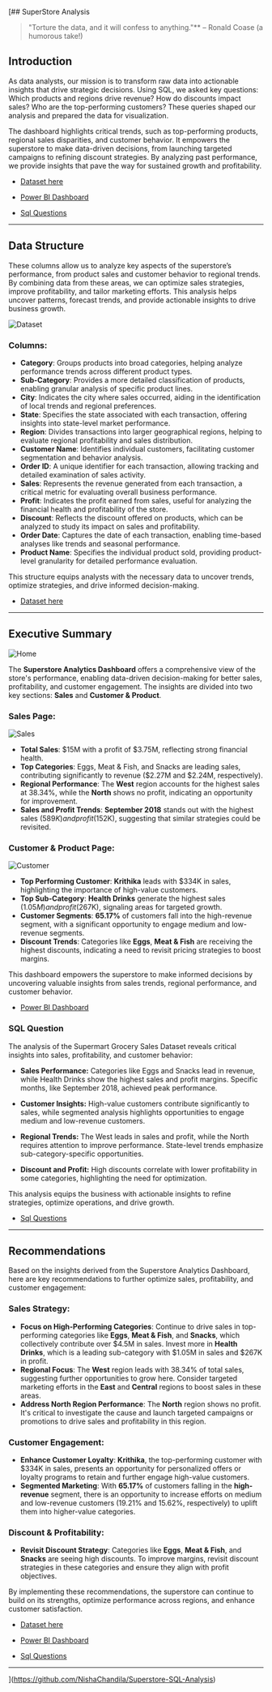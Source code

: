 [## SuperStore Analysis

> "Torture the data, and it will confess to anything."** – Ronald Coase (a humorous take!)

## Introduction

As data analysts, our mission is to transform raw data into actionable insights that drive strategic decisions. Using SQL, we asked key questions: Which products and regions drive revenue? How do discounts impact sales? Who are the top-performing customers? These queries shaped our analysis and prepared the data for visualization.

The dashboard highlights critical trends, such as top-performing products, regional sales disparities, and customer behavior. It empowers the superstore to make data-driven decisions, from launching targeted campaigns to refining discount strategies. By analyzing past performance, we provide insights that pave the way for sustained growth and profitability.

- [Dataset here](https://github.com/NishaChandila/Superstore-SQL-Analysis/blob/main/Supermart%20Grocery%20Sales%20-%20Retail%20Analytics%20Dataset.csv)

- [Power BI Dashboard](https://github.com/NishaChandila/Superstore-SQL-Analysis/blob/main/SuperStore-dashboard.pdf)

- [Sql Questions](https://github.com/NishaChandila/Superstore-SQL-Analysis/blob/main/Supermart-Grocery.sql)

---

## Data Structure

These columns allow us to analyze key aspects of the superstore’s performance, from product sales and customer behavior to regional trends. By combining data from these areas, we can optimize sales strategies, improve profitability, and tailor marketing efforts. This analysis helps uncover patterns, forecast trends, and provide actionable insights to drive business growth.

![Dataset](https://github.com/NishaChandila/project-assets/blob/main/superstore-dataset.PNG)

### Columns:

- **Category**: Groups products into broad categories, helping analyze performance trends across different product types.
- **Sub-Category**: Provides a more detailed classification of products, enabling granular analysis of specific product lines.
- **City**: Indicates the city where sales occurred, aiding in the identification of local trends and regional preferences.
- **State**: Specifies the state associated with each transaction, offering insights into state-level market performance.
- **Region**: Divides transactions into larger geographical regions, helping to evaluate regional profitability and sales distribution.
- **Customer Name**: Identifies individual customers, facilitating customer segmentation and behavior analysis.
- **Order ID**: A unique identifier for each transaction, allowing tracking and detailed examination of sales activity.
- **Sales**: Represents the revenue generated from each transaction, a critical metric for evaluating overall business performance.
- **Profit**: Indicates the profit earned from sales, useful for analyzing the financial health and profitability of the store.
- **Discount**: Reflects the discount offered on products, which can be analyzed to study its impact on sales and profitability.
- **Order Date**: Captures the date of each transaction, enabling time-based analyses like trends and seasonal performance.
- **Product Name**: Specifies the individual product sold, providing product-level granularity for detailed performance evaluation.

This structure equips analysts with the necessary data to uncover trends, optimize strategies, and drive informed decision-making.

- [Dataset here](https://github.com/NishaChandila/Superstore-SQL-Analysis/blob/main/Supermart%20Grocery%20Sales%20-%20Retail%20Analytics%20Dataset.csv)

---

## Executive Summary

![Home](https://github.com/NishaChandila/project-assets/blob/main/superstore1.PNG)

The **Superstore Analytics Dashboard** offers a comprehensive view of the store's performance, enabling data-driven decision-making for better sales, profitability, and customer engagement. The insights are divided into two key sections: **Sales** and **Customer & Product**.

### Sales Page:

![Sales](https://github.com/NishaChandila/project-assets/blob/main/superstore2.PNG)

- **Total Sales**: $15M with a profit of $3.75M, reflecting strong financial health.
- **Top Categories**: Eggs, Meat & Fish, and Snacks are leading sales, contributing significantly to revenue ($2.27M and $2.24M, respectively).
- **Regional Performance**: The **West** region accounts for the highest sales at 38.34%, while the **North** shows no profit, indicating an opportunity for improvement.
- **Sales and Profit Trends**: **September 2018** stands out with the highest sales ($589K) and profit ($152K), suggesting that similar strategies could be revisited.

### Customer & Product Page:

![Customer](https://github.com/NishaChandila/project-assets/blob/main/superstore3.PNG)

- **Top Performing Customer**: **Krithika** leads with $334K in sales, highlighting the importance of high-value customers.
- **Top Sub-Category**: **Health Drinks** generate the highest sales ($1.05M) and profit ($267K), signaling areas for targeted growth.
- **Customer Segments**: **65.17%** of customers fall into the high-revenue segment, with a significant opportunity to engage medium and low-revenue segments.
- **Discount Trends**: Categories like **Eggs**, **Meat & Fish** are receiving the highest discounts, indicating a need to revisit pricing strategies to boost margins.

This dashboard empowers the superstore to make informed decisions by uncovering valuable insights from sales trends, regional performance, and customer behavior.

- [Power BI Dashboard](https://github.com/NishaChandila/Superstore-SQL-Analysis/blob/main/SuperStore-dashboard.pdf)


### SQL Question

The analysis of the Supermart Grocery Sales Dataset reveals critical insights into sales, profitability, and customer behavior:

- **Sales Performance:** Categories like Eggs and Snacks lead in revenue, while Health Drinks show the highest sales and profit margins. Specific months, like September 2018, achieved peak performance.

- **Customer Insights:** High-value customers contribute significantly to sales, while segmented analysis highlights opportunities to engage medium and low-revenue customers.

- **Regional Trends:** The West leads in sales and profit, while the North requires attention to improve performance. State-level trends emphasize sub-category-specific opportunities.

- **Discount and Profit:** High discounts correlate with lower profitability in some categories, highlighting the need for optimization.

This analysis equips the business with actionable insights to refine strategies, optimize operations, and drive growth.

- [Sql Questions](https://github.com/NishaChandila/Superstore-SQL-Analysis/blob/main/Supermart-Grocery.sql)

---

## Recommendations

Based on the insights derived from the Superstore Analytics Dashboard, here are key recommendations to further optimize sales, profitability, and customer engagement:

### Sales Strategy:
- **Focus on High-Performing Categories**: Continue to drive sales in top-performing categories like **Eggs**, **Meat & Fish**, and **Snacks**, which collectively contribute over $4.5M in sales. Invest more in **Health Drinks**, which is a leading sub-category with $1.05M in sales and $267K in profit.
- **Regional Focus**: The **West** region leads with 38.34% of total sales, suggesting further opportunities to grow here. Consider targeted marketing efforts in the **East** and **Central** regions to boost sales in these areas.
- **Address North Region Performance**: The **North** region shows no profit. It's critical to investigate the cause and launch targeted campaigns or promotions to drive sales and profitability in this region.

### Customer Engagement:
- **Enhance Customer Loyalty**: **Krithika**, the top-performing customer with $334K in sales, presents an opportunity for personalized offers or loyalty programs to retain and further engage high-value customers.
- **Segmented Marketing**: With **65.17%** of customers falling in the **high-revenue** segment, there is an opportunity to increase efforts on medium and low-revenue customers (19.21% and 15.62%, respectively) to uplift them into higher-value categories.

### Discount & Profitability:
- **Revisit Discount Strategy**: Categories like **Eggs**, **Meat & Fish**, and **Snacks** are seeing high discounts. To improve margins, revisit discount strategies in these categories and ensure they align with profit objectives.

By implementing these recommendations, the superstore can continue to build on its strengths, optimize performance across regions, and enhance customer satisfaction.

- [Dataset here](https://github.com/NishaChandila/Superstore-SQL-Analysis/blob/main/Supermart%20Grocery%20Sales%20-%20Retail%20Analytics%20Dataset.csv)

- [Power BI Dashboard](https://github.com/NishaChandila/Superstore-SQL-Analysis/blob/main/SuperStore-dashboard.pdf)

- [Sql Questions](https://github.com/NishaChandila/Superstore-SQL-Analysis/blob/main/Supermart-Grocery.sql)


---
](https://github.com/NishaChandila/Superstore-SQL-Analysis)
